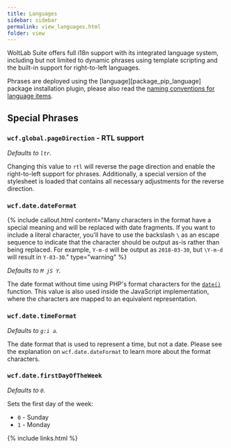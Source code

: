 ```yaml
---
title: Languages
sidebar: sidebar
permalink: view_languages.html
folder: view
---
```


WoltLab Suite offers full i18n support with its integrated language system,
including but not limited to dynamic phrases using template scripting and the
built-in support for right-to-left languages.

Phrases are deployed using the [language][package_pip_language] package
installation plugin, please also read the [naming conventions for language items](view_languages_naming-conventions.html).

## Special Phrases

### `wcf.global.pageDirection` - RTL support

_Defaults to `ltr`._

Changing this value to `rtl` will reverse the page direction and enable the
right-to-left support for phrases. Additionally, a special version of the
stylesheet is loaded that contains all necessary adjustments for the reverse
direction.

### `wcf.date.dateFormat`

{% include callout.html content="Many characters in the format have a special meaning and will be replaced with date fragments. If you want to include a literal character, you'll have to use the backslash `\` as an escape sequence to indicate that the character should be output as-is rather than being replaced. For example, `Y-m-d` will be output as `2018-03-30`, but `\Y-m-d` will result in `Y-03-30`." type="warning" %}

_Defaults to `M jS Y`._

The date format without time using PHP's format characters for the
[`date()`](https://secure.php.net/manual/en/function.date.php) function. This
value is also used inside the JavaScript implementation, where the characters
are mapped to an equivalent representation.

### `wcf.date.timeFormat`

_Defaults to `g:i a`._

The date format that is used to represent a time, but not a date. Please see the
explanation on `wcf.date.dateFormat` to learn more about the format characters.

### `wcf.date.firstDayOfTheWeek`

_Defaults to `0`._

Sets the first day of the week:
* `0` - Sunday
* `1` - Monday

{% include links.html %}
